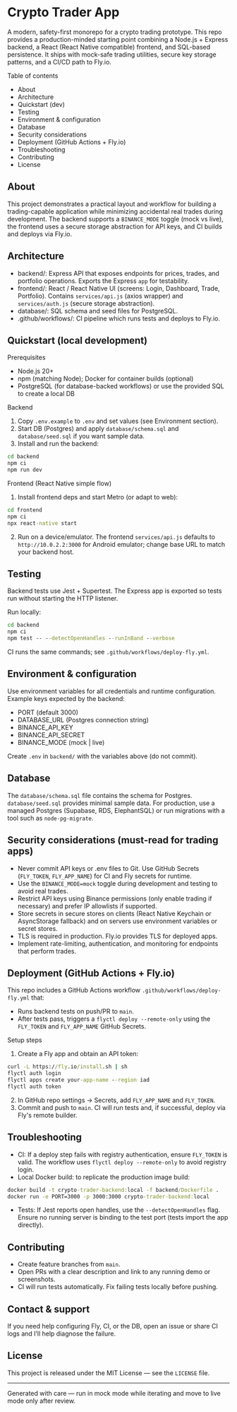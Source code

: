 
# Crypto Trader App

A modern, safety-first monorepo for a crypto trading prototype. This repo provides a production-minded starting point combining a Node.js + Express backend, a React (React Native compatible) frontend, and SQL-based persistence. It ships with mock-safe trading utilities, secure key storage patterns, and a CI/CD path to Fly.io.

Table of contents
- About
- Architecture
- Quickstart (dev)
- Testing
- Environment & configuration
- Database
- Security considerations
- Deployment (GitHub Actions + Fly.io)
- Troubleshooting
- Contributing
- License

About
-----
This project demonstrates a practical layout and workflow for building a trading-capable application while minimizing accidental real trades during development. The backend supports a `BINANCE_MODE` toggle (mock vs live), the frontend uses a secure storage abstraction for API keys, and CI builds and deploys via Fly.io.

Architecture
------------
- backend/: Express API that exposes endpoints for prices, trades, and portfolio operations. Exports the Express `app` for testability.
- frontend/: React / React Native UI (screens: Login, Dashboard, Trade, Portfolio). Contains `services/api.js` (axios wrapper) and `services/auth.js` (secure storage abstraction).
- database/: SQL schema and seed files for PostgreSQL.
- .github/workflows/: CI pipeline which runs tests and deploys to Fly.io.

Quickstart (local development)
-----------------------------
Prerequisites
- Node.js 20+
- npm (matching Node); Docker for container builds (optional)
- PostgreSQL (for database-backed workflows) or use the provided SQL to create a local DB

Backend
1. Copy `.env.example` to `.env` and set values (see Environment section).
2. Start DB (Postgres) and apply `database/schema.sql` and `database/seed.sql` if you want sample data.
3. Install and run the backend:

```cmd
cd backend
npm ci
npm run dev
```

Frontend (React Native simple flow)
1. Install frontend deps and start Metro (or adapt to web):

```cmd
cd frontend
npm ci
npx react-native start
```

2. Run on a device/emulator. The frontend `services/api.js` defaults to `http://10.0.2.2:3000` for Android emulator; change base URL to match your backend host.

Testing
-------
Backend tests use Jest + Supertest. The Express app is exported so tests run without starting the HTTP listener.

Run locally:

```cmd
cd backend
npm ci
npm test -- --detectOpenHandles --runInBand --verbose
```

CI runs the same commands; see `.github/workflows/deploy-fly.yml`.

Environment & configuration
---------------------------
Use environment variables for all credentials and runtime configuration. Example keys expected by the backend:

- PORT (default 3000)
- DATABASE_URL (Postgres connection string)
- BINANCE_API_KEY
- BINANCE_API_SECRET
- BINANCE_MODE (mock | live)

Create `.env` in `backend/` with the variables above (do not commit).

Database
--------
The `database/schema.sql` file contains the schema for Postgres. `database/seed.sql` provides minimal sample data. For production, use a managed Postgres (Supabase, RDS, ElephantSQL) or run migrations with a tool such as `node-pg-migrate`.

Security considerations (must-read for trading apps)
-----------------------------------------------
- Never commit API keys or .env files to Git. Use GitHub Secrets (`FLY_TOKEN`, `FLY_APP_NAME`) for CI and Fly secrets for runtime.
- Use the `BINANCE_MODE=mock` toggle during development and testing to avoid real trades.
- Restrict API keys using Binance permissions (only enable trading if necessary) and prefer IP allowlists if supported.
- Store secrets in secure stores on clients (React Native Keychain or AsyncStorage fallback) and on servers use environment variables or secret stores.
- TLS is required in production. Fly.io provides TLS for deployed apps.
- Implement rate-limiting, authentication, and monitoring for endpoints that perform trades.

Deployment (GitHub Actions + Fly.io)
-----------------------------------
This repo includes a GitHub Actions workflow `.github/workflows/deploy-fly.yml` that:
- Runs backend tests on push/PR to `main`.
- After tests pass, triggers a `flyctl deploy --remote-only` using the `FLY_TOKEN` and `FLY_APP_NAME` GitHub Secrets.

Setup steps
1. Create a Fly app and obtain an API token:

```cmd
curl -L https://fly.io/install.sh | sh
flyctl auth login
flyctl apps create your-app-name --region iad
flyctl auth token
```

2. In GitHub repo settings → Secrets, add `FLY_APP_NAME` and `FLY_TOKEN`.
3. Commit and push to `main`. CI will run tests and, if successful, deploy via Fly's remote builder.

Troubleshooting
---------------
- CI: If a deploy step fails with registry authentication, ensure `FLY_TOKEN` is valid. The workflow uses `flyctl deploy --remote-only` to avoid registry login.
- Local Docker build: to replicate the production image build:

```cmd
docker build -t crypto-trader-backend:local -f backend/Dockerfile .
docker run -e PORT=3000 -p 3000:3000 crypto-trader-backend:local
```

- Tests: If Jest reports open handles, use the `--detectOpenHandles` flag. Ensure no running server is binding to the test port (tests import the app directly).

Contributing
------------
- Create feature branches from `main`.
- Open PRs with a clear description and link to any running demo or screenshots.
- CI will run tests automatically. Fix failing tests locally before pushing.

Contact & support
-----------------
If you need help configuring Fly, CI, or the DB, open an issue or share CI logs and I’ll help diagnose the failure.

License
-------
This project is released under the MIT License — see the `LICENSE` file.

----
Generated with care — run in mock mode while iterating and move to live mode only after review.
